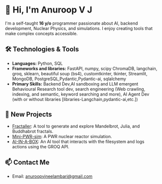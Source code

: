 # 👋 Hi, I'm Anuroop V J

I'm a self-taught **16 y/o** programmer passionate about AI, backend development, Nuclear Physics, and simulations. I enjoy creating tools that make complex concepts accessible.

## 🛠️ Technologies & Tools
- **Languages:** Python, SQL
- **Frameworks and libraries:** FastAPI, numpy, scipy ChromaDB, langchain, groq, sklearn, beautiful soup (bs4), customtkinter, tkinter, Streamlit, MongoDB, PostgreSQL,Pydantic,Pydantic-ai, sqlalchemy
- **Primary Skills:** Backend Dev,AI sandboxing and LLM emergent Behavioural Research tool dev, search engineering (Web crawling, indexing, and semantic, keyword searching and more), AI Agent Dev (with or without libraries [libraries-Langchain,pydantic-ai,etc.])

## 📌 New Projects
- [Fractaller](https://github.com/AnuroopVJ/Fractaller): A tool to generate and explore Mandelbrot, Julia, and Buddhabrot fractals.
- [Mini-PWR-sim](https://github.com/AnuroopVJ/Mini-PWR-sim): A PWR nuclear reactor simulation.
- [AI-IN-A-BOX](https://github.com/AnuroopVJ/AI-IN-A-BOX): An AI tool that interacts with the filesystem and logs actions using the GROQ API.

## 📫 Contact Me
- Email: anuroopvjneelambari@gmail.com


